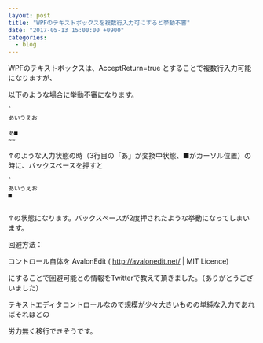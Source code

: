 ```yaml
---
layout: post
title: "WPFのテキストボックスを複数行入力可にすると挙動不審"
date: "2017-05-13 15:00:00 +0900"
categories: 
  - blog
---
```


WPFのテキストボックスは、AcceptReturn=true とすることで複数行入力可能になりますが、  

以下のような場合に挙動不審になります。  

```
`
あいうえお

あ■
~~

````


↑のような入力状態の時（3行目の「あ」が変換中状態、■がカーソル位置）の時に、バックスペースを押すと  

```
`
あいうえお
■


````


↑の状態になります。バックスペースが2度押されたような挙動になってしまいます。  


回避方法：  

コントロール自体を AvalonEdit ( <a href="http://avalonedit.net/">http://avalonedit.net/ | MIT Licence)  

にすることで回避可能との情報をTwitterで教えて頂きました。（ありがとうございました）  

テキストエディタコントロールなので規模が少々大きいものの単純な入力であればそれほどの  

労力無く移行できそうです。  

